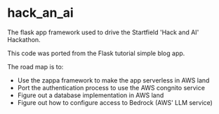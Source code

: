 # hack_an_ai
The flask app framework used to drive the Startfield 'Hack and AI' Hackathon.

This code was ported from the Flask tutorial simple blog app.

The road map is to:
- Use the zappa framework to make the app serverless in AWS land
- Port the authentication process to use the AWS congnito service
- Figure out a database implementation in AWS land
- Figure out how to configure access to Bedrock (AWS' LLM service)
